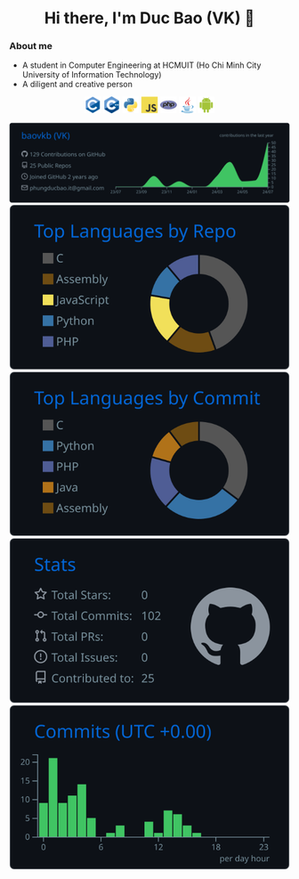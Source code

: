 <h1 align="center">Hi there, I'm Duc Bao (VK) 👋</h1> 

<h3>About me</h3>
<ul>
    <li>A student in Computer Engineering at HCMUIT (Ho Chi Minh City University of Information Technology)</li>
    <li>A diligent and creative person</li>
</ul>

<p align="center">
    <img src="https://github.com/devicons/devicon/blob/master/icons/c/c-original.svg" alt="c"  width="30" height="30"/>
  <img src="https://github.com/devicons/devicon/blob/master/icons/cplusplus/cplusplus-original.svg" alt="c++" width="30" height="30"/>
  <img src="https://github.com/devicons/devicon/blob/master/icons/python/python-original.svg" alt="python" width="30" height="30"/>
  <img src="https://github.com/devicons/devicon/blob/master/icons/javascript/javascript-original.svg" alt="javascript" width="30" height="30"/>
  <img src="https://github.com/devicons/devicon/blob/master/icons/php/php-original.svg" alt="php" width="30" height="30"/>
  <img src="https://github.com/devicons/devicon/blob/master/icons/java/java-original.svg" alt="java" width="30" height="30"/>
  <img src="https://github.com/devicons/devicon/blob/master/icons/android/android-original.svg" alt="android" width="30" height="30"/>
  
  
</p>


[![](https://raw.githubusercontent.com/baovkb/baovkb/main/profile-summary-card-output/github_dark/0-profile-details.svg)](https://github.com/vn7n24fzkq/github-profile-summary-cards)
[![](https://raw.githubusercontent.com/baovkb/baovkb/main/profile-summary-card-output/github_dark/1-repos-per-language.svg)](https://github.com/vn7n24fzkq/github-profile-summary-cards) [![](https://raw.githubusercontent.com/baovkb/baovkb/main/profile-summary-card-output/github_dark/2-most-commit-language.svg)](https://github.com/vn7n24fzkq/github-profile-summary-cards)
[![](https://raw.githubusercontent.com/baovkb/baovkb/main/profile-summary-card-output/github_dark/3-stats.svg)](https://github.com/vn7n24fzkq/github-profile-summary-cards) [![](https://raw.githubusercontent.com/baovkb/baovkb/main/profile-summary-card-output/github_dark/4-productive-time.svg)](https://github.com/vn7n24fzkq/github-profile-summary-cards)

    
